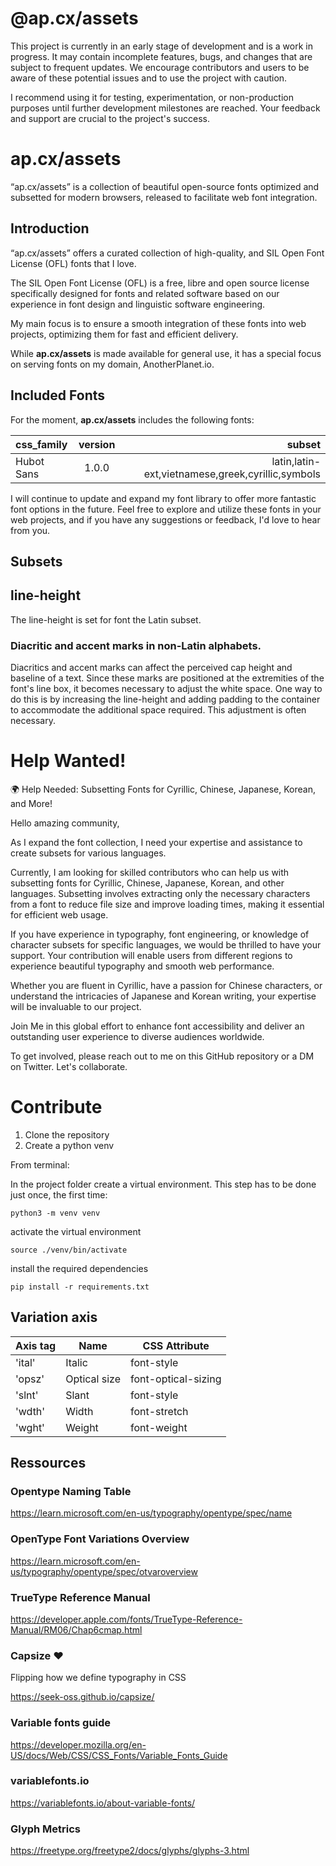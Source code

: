# @ap.cx/assets

<!-- 
This page is automatically generated (2024-12-05 11:50:32) by a JS script during the build process. To edit its content, modify the template located at scripts/README_template.md. Please avoid making direct changes to this generated page as they will be overwritten the next time the script is run. Instead, update the template to reflect the desired changes in the final output.  -->

This project is currently in an early stage of development and is a work in progress. It may contain incomplete features, bugs, and changes that are subject to frequent updates. We encourage contributors and users to be aware of these potential issues and to use the project with caution.

I recommend using it for testing, experimentation, or non-production purposes until further development milestones are reached. 
Your feedback and support are crucial to the project's success. 

# **ap.cx/assets**

“ap.cx/assets” is a collection of beautiful open-source fonts optimized and subsetted for modern browsers, released to facilitate web font integration.

## **Introduction**

“ap.cx/assets” offers a curated collection of high-quality, and SIL Open Font License (OFL) fonts that I love. 

The SIL Open Font License (OFL) is a free, libre and open source license specifically designed for fonts and related software based on our experience in font design and linguistic software engineering.

My main focus is to ensure a smooth integration of these fonts into web projects, optimizing them for fast and efficient delivery.

While **ap.cx/assets** is made available for general use, it has a special focus on serving fonts on my domain, AnotherPlanet.io.

## **Included Fonts**

For the moment, **ap.cx/assets** includes the following fonts:


| css_family | version |                                            subset |
| :--------- | :-----: | ------------------------------------------------: |
| Hubot Sans |  1.0.0  | latin,latin-ext,vietnamese,greek,cyrillic,symbols |


I will continue to update and expand my font library to offer more fantastic font options in the future.
Feel free to explore and utilize these fonts in your web projects, and if you have any suggestions or feedback, I'd love to hear from you.

## Subsets


## line-height

The line-height is set for font the Latin subset.

### Diacritic and accent marks in non-Latin alphabets.

Diacritics and accent marks can affect the perceived cap height and baseline of a text. Since these marks are positioned at the extremities of the font's line box, it becomes necessary to adjust the white space. One way to do this is by increasing the line-height and adding padding to the container to accommodate the additional space required. This adjustment is often necessary.


# Help Wanted!

🌍 Help Needed: Subsetting Fonts for Cyrillic, Chinese, Japanese, Korean, and More!

Hello amazing community,

As I expand the font collection, I need your expertise and assistance to create subsets for various languages.

Currently, I am looking for skilled contributors who can help us with subsetting fonts for Cyrillic, Chinese, Japanese, Korean, and other languages. Subsetting involves extracting only the necessary characters from a font to reduce file size and improve loading times, making it essential for efficient web usage.

If you have experience in typography, font engineering, or knowledge of character subsets for specific languages, we would be thrilled to have your support. Your contribution will enable users from different regions to experience beautiful typography and smooth web performance.

Whether you are fluent in Cyrillic, have a passion for Chinese characters, or understand the intricacies of Japanese and Korean writing, your expertise will be invaluable to our project.

Join Me in this global effort to enhance font accessibility and deliver an outstanding user experience to diverse audiences worldwide. 

To get involved, please reach out to me on this GitHub repository or a DM on Twitter. Let's collaborate.

# Contribute

1. Clone the repository
2. Create a python venv

From terminal:

In the project folder create a virtual environment. 
This step has to be done just once, the first time:

```
python3 -m venv venv
```

activate the virtual environment

```
source ./venv/bin/activate
```

install the required dependencies

```
pip install -r requirements.txt
```
## Variation axis

| Axis tag        | Name         | CSS Attribute       |
| --------------- | ------------ | ------------------- |
| 'ital'          | Italic       | font-style          |
| 'opsz'          | Optical size | font-optical-sizing |
| 'slnt'          | Slant        | font-style          |
| 'wdth'          | Width        | font-stretch        |
| 'wght'          | Weight       | font-weight         |



## Ressources 

### Opentype Naming Table

https://learn.microsoft.com/en-us/typography/opentype/spec/name

### OpenType Font Variations Overview

https://learn.microsoft.com/en-us/typography/opentype/spec/otvaroverview

### TrueType Reference Manual

https://developer.apple.com/fonts/TrueType-Reference-Manual/RM06/Chap6cmap.html

### Capsize ❤️

Flipping how we define typography in CSS

https://seek-oss.github.io/capsize/


### Variable fonts guide

https://developer.mozilla.org/en-US/docs/Web/CSS/CSS_Fonts/Variable_Fonts_Guide

### variablefonts.io

https://variablefonts.io/about-variable-fonts/

### Glyph Metrics

https://freetype.org/freetype2/docs/glyphs/glyphs-3.html